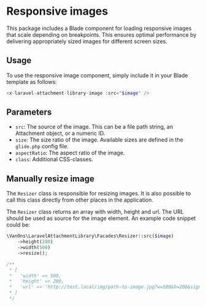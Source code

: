 # Responsive images

This package includes a Blade component for loading responsive images that scale depending on breakpoints. This ensures
optimal performance by delivering appropriately sized images for different screen sizes.

## Usage

To use the responsive image component, simply include it in your Blade template as follows:

```php
<x-laravel-attachment-library-image :src="$image" />
```

## Parameters

- `src`: The source of the image. This can be a file path string, an Attachment object, or a numeric ID.
- `size`: The size ratio of the image. Available sizes are defined in the `glide.php` config file.
- `aspectRatio`: The aspect ratio of the image.
- `class`: Additional CSS-classes.

## Manually resize image

The `Resizer` class is responsible for resizing images. It is also possible to call this class directly from other places
in the application.

The `Resizer` class returns an array with width, height and url. The URL should be used as source for the image element.
An example code snippet could be:

```php
\VanOns\LaravelAttachmentLibrary\Facades\Resizer::src($image)
    ->height(200)
    ->width(500)
    ->resize();

/**
 * [
 *   'width' => 500,
 *   'height' => 200,
 *   'url' => 'http://test.local/img/path-to-image.jpg?w=500&h=200&signature=....'
 * ]
 */
```
